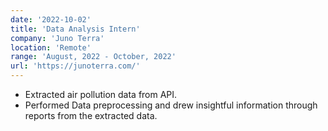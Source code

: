 ```yaml
---
date: '2022-10-02'
title: 'Data Analysis Intern'
company: 'Juno Terra'
location: 'Remote'
range: 'August, 2022 - October, 2022'
url: 'https://junoterra.com/'
---
```


- Extracted air pollution data from API.
- Performed Data preprocessing and drew insightful information through reports from the extracted data.
